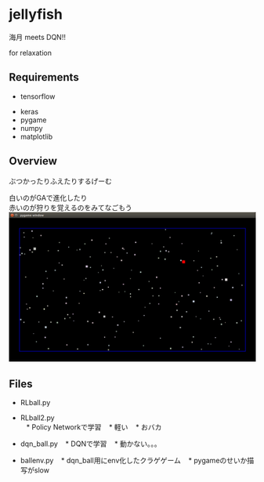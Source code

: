 # jellyfish

海月 meets DQN!!

for relaxation

## Requirements
* tensorflow
- keras
- pygame
- numpy
- matplotlib

## Overview
ぶつかったりふえたりするげーむ

白いのがGAで進化したり  
赤いのが狩りを覚えるのをみてなごもう
![alt text](https://github.com/kitigai/jellyfish/blob/master/jellyfish_samp.png "Logo Title Text 1")


## Files
* RLball.py
- RLball2.py  
    * Policy Networkで学習
    * 軽い
    * おバカ

* dqn_ball.py
    * DQNで学習
    * 動かない。。。

* ballenv.py
    * dqn_ball用にenv化したクラゲゲーム
    * pygameのせいか描写がslow
